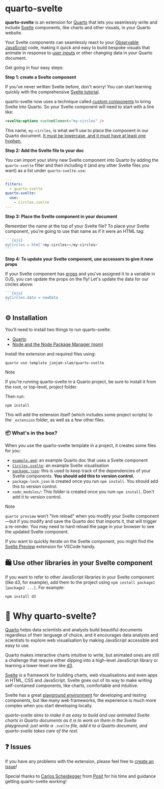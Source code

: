 # quarto-svelte

**quarto-svelte** is an extension for [Quarto](https://quarto.org) that lets you seamlessly write and include [Svelte](https://svelte.dev) components, like charts and other visuals, in your Quarto website.

Your Svelte components can seamlessly react to your [Observable JavaScript](https://quarto.org/docs/interactive/ojs/) code, making it quick and easy to build bespoke visuals that animate in response to [user inputs](https://observablehq.com/documentation/inputs/overview) or other changing data in your Quarto document.

Get going in four easy steps:

**Step 1: create a Svelte component**

If you've never written Svelte before, don't worry! You can start learning quickly with the comprehensive [Svelte tutorial](https://svelte.dev/tutorial/svelte/welcome-to-svelte).

quarto-svelte now uses a technique called [custom components](https://svelte.dev/docs/svelte/custom-elements) to bring Svelte into Quarto. So your Svelte component will need to start with a line like:

```html
<svelte:options customElement="my-circles" />
```

This name, `my-circles`, is what we'll use to place the component in our Quarto document. [It must be lowercase, and it must have at least one hyphen.](https://developer.mozilla.org/en-US/docs/Web/API/Web_components/Using_custom_elements#registering_a_custom_element)

**Step 2: Add the Svelte file to your doc**

You can import your shiny new Svelte component into Quarto by adding the `quarto-svelte` filter and then including it (and any other Svelte files you want) as a list under `quarto-svelte.use`:

```yaml
---
filters:
  - quarto-svelte
quarto-svelte:
  use:
    - Circles.svelte
---
```

**Step 3: Place the Svelte component in your document**

Remember the name at the top of your Svelte file? To place your Svelte component, you're going to use that name as if it were an HTML tag:

````js
```{ojs}
myCircles = html`<my-circles></my-circles>`
```
````

**Step 4: To update your Svelte component, use accessors to give it new props**

If your Svelte component has [props](https://svelte.dev/tutorial/svelte/declaring-props) and you've assigned it to a variable in OJS, you can update the props on the fly! Let's update the data for our circles above:

````js
```{ojs}
myCircles.data = newData
```
````

## ⚙️ Installation

You'll need to install two things to run quarto-svelte:

- [Quarto](https://quarto.org)
- [Node and the Node Package Manager (npm)](https://nodejs.org)


Install the extension and required files using:

```
quarto use template jimjam-slam/quarto-svelte
```

> [!NOTE]
> If you're running quarto-svelte in a Quarto project, be sure to install it from the root, or top-level, project folder.

Then run:

```
npm install
```

This will add the extension itself (which includes some project scripts) to the `_extension` folder, as well as a few other files.

### 📦 What's in the box?

When you use the quarto-svelte template in a project, it creates some files for you:

* [`example.qmd`](./example.qmd): an example Quarto doc that uses a Svelte component
* [`Circles.svelte`](./Circles.svelte): an example Svelte visualisation
* [`package.json`](./package.json): this is used to keep track of the dependencies of your Svelte components. **You should add this to version control.**
* `package-lock.json` is created once you run `npm install`. You should add this to version control.
* `node_modules/`: This folder is created once you rum `npm install`. Don't add it to version control.

> [!NOTE]
> `quarto preview` won't "live reload" when you modify your Svelte component—but if you modify and save the Quarto doc that imports it, that will trigger a re-render. You may need to hard reload the page in your browser to see the updated Svelte component.
> 
> If you want to quickly iterate on the Svelte component, you might find the [Svelte Preview](https://marketplace.visualstudio.com/items?itemName=RafaelMartinez.svelte-preview) extension for VSCode handy.


## 🛍 Use other libraries in your Svelte component

If you want to refer to other JavaScript libraries in your Svelte component (like d3, for example), add them to the project using `npm install package1 [package2 ...]`. For example:

```
npm install d3
```

# 💭 Why quarto-svelte?

[Quarto](https://quarto.org) helps data scientists and analysts build beautiful documents regardless of their language of choice, and it encourages data analysts and scientists to explore web visualisation by making JavaScript accessible and easy to use.

Quarto makes interactive charts intuitive to write, but animated ones are still a challenge that require either dipping into a high-level JavaScript library or learning a lower-level one like [d3](https://d3js.org).

[Svelte](https://svelte.dev) is a framework for building charts, web visualisations and even apps in HTML, CSS and JavaScript. Svelte goes out of its way to make writing self-contained components, like charts, comfortable and intuitive.

Svelte has a great [playground environment](https://svelte.dev/repl) for developing and testing components, but like many web frameworks, the experience is much more complex when you start developing locally.

_quarto-svelte aims to make it as easy to build and use animated Svelte charts in Quarto documents as it is to work on them in the Svelte playground: just write a `.svelte` file, add it to a Quarto document, and quarto-svelte takes care of the rest._

## ❓ Issues

If you have any problems with the extension, please feel free to [create an issue](https://github.com/jimjam-slam/quarto-svelte)!

Special thanks to [Carlos Scheidegger](https://github.com/cscheid) from [Posit](https://posit.co) for his time and guidance getting quarto-svelte working!

